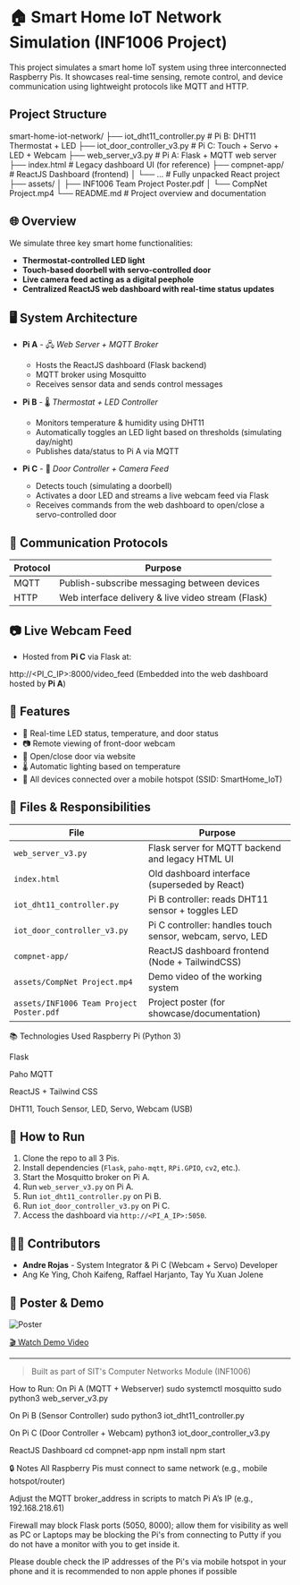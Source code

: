 # 🏠 Smart Home IoT Network Simulation (INF1006 Project)

This project simulates a smart home IoT system using three interconnected Raspberry Pis. It showcases real-time sensing, remote control, and device communication using lightweight protocols like MQTT and HTTP.

## Project Structure

smart-home-iot-network/
├── iot_dht11_controller.py # Pi B: DHT11 Thermostat + LED
├── iot_door_controller_v3.py # Pi C: Touch + Servo + LED + Webcam
├── web_server_v3.py # Pi A: Flask + MQTT web server
├── index.html # Legacy dashboard UI (for reference)
├── compnet-app/ # ReactJS Dashboard (frontend)
│ └── ... # Fully unpacked React project
├── assets/
│ ├── INF1006 Team Project Poster.pdf
│ └── CompNet Project.mp4
└── README.md # Project overview and documentation


## 🌐 Overview

We simulate three key smart home functionalities:

- **Thermostat-controlled LED light**
- **Touch-based doorbell with servo-controlled door**
- **Live camera feed acting as a digital peephole**
- **Centralized ReactJS web dashboard with real-time status updates**

## 🖥️ System Architecture

- **Pi A** - 🖧 *Web Server + MQTT Broker*  
  - Hosts the ReactJS dashboard (Flask backend)
  - MQTT broker using Mosquitto
  - Receives sensor data and sends control messages

- **Pi B** - 🌡️ *Thermostat + LED Controller*  
  - Monitors temperature & humidity using DHT11
  - Automatically toggles an LED light based on thresholds (simulating day/night)
  - Publishes data/status to Pi A via MQTT

- **Pi C** - 🚪 *Door Controller + Camera Feed*  
  - Detects touch (simulating a doorbell)
  - Activates a door LED and streams a live webcam feed via Flask
  - Receives commands from the web dashboard to open/close a servo-controlled door

## 📡 Communication Protocols

| Protocol | Purpose |
|---------|---------|
| MQTT    | Publish-subscribe messaging between devices |
| HTTP    | Web interface delivery & live video stream (Flask) |

## 📷 Live Webcam Feed

- Hosted from **Pi C** via Flask at:

http://<PI_C_IP>:8000/video_feed
(Embedded into the web dashboard hosted by **Pi A**)

## 🧠 Features

- 🔄 Real-time LED status, temperature, and door status
- 📷 Remote viewing of front-door webcam
- 🔐 Open/close door via website
- 🌡️ Automatic lighting based on temperature
- 📶 All devices connected over a mobile hotspot (SSID: SmartHome_IoT)


## 📂 Files & Responsibilities

| File                          | Purpose                                                  |
|-------------------------------|----------------------------------------------------------|
| `web_server_v3.py`           | Flask server for MQTT backend and legacy HTML UI        |
| `index.html`                 | Old dashboard interface (superseded by React)            |
| `iot_dht11_controller.py`    | Pi B controller: reads DHT11 sensor + toggles LED        |
| `iot_door_controller_v3.py`  | Pi C controller: handles touch sensor, webcam, servo, LED|
| `compnet-app/`               | ReactJS dashboard frontend (Node + TailwindCSS)          |
| `assets/CompNet Project.mp4` | Demo video of the working system                         |
| `assets/INF1006 Team Project Poster.pdf` | Project poster (for showcase/documentation)      |

📚 Technologies Used
Raspberry Pi (Python 3)

Flask

Paho MQTT

ReactJS + Tailwind CSS

DHT11, Touch Sensor, LED, Servo, Webcam (USB)

## 🚀 How to Run

1. Clone the repo to all 3 Pis.
2. Install dependencies (`Flask`, `paho-mqtt`, `RPi.GPIO`, `cv2`, etc.).
3. Start the Mosquitto broker on Pi A.
4. Run `web_server_v3.py` on Pi A.
5. Run `iot_dht11_controller.py` on Pi B.
6. Run `iot_door_controller_v3.py` on Pi C.
7. Access the dashboard via `http://<PI_A_IP>:5050`.

## 👨‍💻 Contributors

- **Andre Rojas** - System Integrator & Pi C (Webcam + Servo) Developer
- Ang Ke Ying, Choh Kaifeng, Raffael Harjanto, Tay Yu Xuan Jolene

## 🧾 Poster & Demo

![Poster](./assets/poster.png)

[🎬 Watch Demo Video](./assets/demo.mp4)

---

> Built as part of SIT's Computer Networks Module (INF1006)

How to Run:
On Pi A (MQTT + Webserver)
sudo systemctl mosquitto
sudo python3 web_server_v3.py

On Pi B (Sensor Controller)
sudo python3 iot_dht11_controller.py

On Pi C (Door Controller + Webcam)
python3 iot_door_controller_v3.py

ReactJS Dashboard
cd compnet-app
npm install
npm start

🔒 Notes
All Raspberry Pis must connect to same network (e.g., mobile hotspot/router)

Adjust the MQTT broker_address in scripts to match Pi A’s IP (e.g., 192.168.218.61)

Firewall may block Flask ports (5050, 8000); allow them for visibility as well as PC or Laptops may be
blocking the Pi's from connecting to Putty if you do not have a monitor with you to get inside it.

Please double check the IP addresses of the Pi's via mobile hotspot in your phone and it is recommended to non apple
phones if possible




